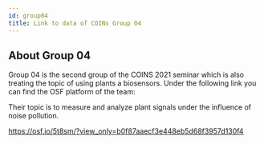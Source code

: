 ```yaml
---
id: group04
title: Link to data of COINs Group 04
---
```


## About Group 04

Group 04 is the second group of the COINS 2021 seminar which is also treating the topic of using plants a biosensors. Under the following link you can find the OSF platform of the team:

Their topic is to measure and analyze plant signals under the influence of noise pollution.

https://osf.io/5t8sm/?view_only=b0f87aaecf3e448eb5d68f3957d130f4
